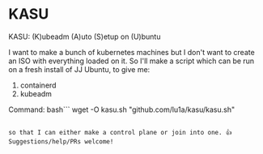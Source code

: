 # KASU
KASU: (K)ubeadm (A)uto (S)etup on (U)buntu

I want to make a bunch of kubernetes machines but I don't want to create an ISO with everything loaded on it.
So I'll make a script which can be run on a fresh install of JJ Ubuntu, to give me:
1. containerd
2. kubeadm

Command:
bash```
wget -O kasu.sh "github.com/lu1a/kasu/kasu.sh"
```

so that I can either make a control plane or join into one. 👍
Suggestions/help/PRs welcome!
